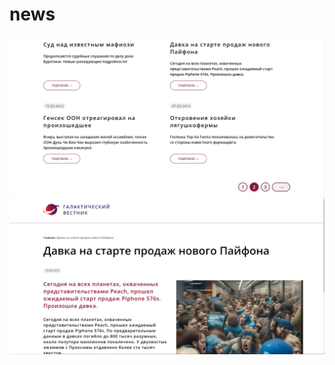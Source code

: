 # news
![Model](https://github.com/PayPalllk/news/blob/main/screen1.png)
![Model](https://github.com/PayPalllk/news/blob/main/screen2.png)
